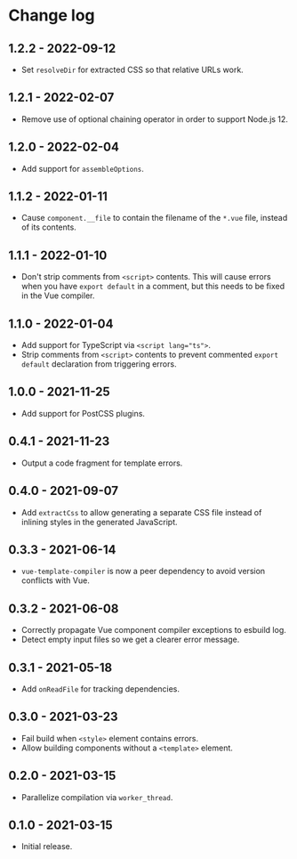# Change log

## 1.2.2 - 2022-09-12

- Set `resolveDir` for extracted CSS so that relative URLs work.

## 1.2.1 - 2022-02-07

- Remove use of optional chaining operator in order to support Node.js 12.

## 1.2.0 - 2022-02-04

- Add support for `assembleOptions`.

## 1.1.2 - 2022-01-11

- Cause `component.__file` to contain the filename of the `*.vue` file, instead
  of its contents.

## 1.1.1 - 2022-01-10

- Don't strip comments from `<script>` contents. This will cause errors when you
  have `export default` in a comment, but this needs to be fixed in the Vue
  compiler.

## 1.1.0 - 2022-01-04

- Add support for TypeScript via `<script lang="ts">`.
- Strip comments from `<script>` contents to prevent commented `export default`
  declaration from triggering errors.

## 1.0.0 - 2021-11-25

- Add support for PostCSS plugins.

## 0.4.1 - 2021-11-23

- Output a code fragment for template errors.

## 0.4.0 - 2021-09-07

- Add `extractCss` to allow generating a separate CSS file instead of inlining
  styles in the generated JavaScript.

## 0.3.3 - 2021-06-14

- `vue-template-compiler` is now a peer dependency to avoid version conflicts
  with Vue.

## 0.3.2 - 2021-06-08

- Correctly propagate Vue component compiler exceptions to esbuild log.
- Detect empty input files so we get a clearer error message.

## 0.3.1 - 2021-05-18

- Add `onReadFile` for tracking dependencies.

## 0.3.0 - 2021-03-23

- Fail build when `<style>` element contains errors.
- Allow building components without a `<template>` element.

## 0.2.0 - 2021-03-15

- Parallelize compilation via `worker_thread`.

## 0.1.0 - 2021-03-15

- Initial release.
